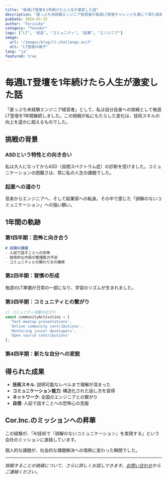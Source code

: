 ```yaml
---
title: "毎週LT登壇を1年続けたら人生が激変した話"
description: "崖っぷち未経験エンジニア経営者が毎週LT登壇チャレンジを通じて得た成長と学び、そして人生の変化"
pubDate: 2024-01-25
author: "Terisuke"
category: "founder"
tags: ["LT", "成長", "コミュニティ", "起業", "エンジニア"]
image:
  url: "/images/blog/lt-challenge.avif"
  alt: "LT登壇の様子"
lang: "ja"
featured: true
---
```


# 毎週LT登壇を1年続けたら人生が激変した話

「崖っぷち未経験エンジニア経営者」として、私は自分自身への挑戦として毎週LT登壇を1年間継続しました。この挑戦が私にもたらした変化は、技術スキルの向上を遥かに超えるものでした。

## 挑戦の背景

### ASDという特性との向き合い

私は大人になってからASD（自閉スペクトラム症）の診断を受けました。コミュニケーションの困難さは、常に私の人生の課題でした。

### 起業への道のり

音楽からエンジニアへ、そして起業家への転身。その中で感じた「誤解のないコミュニケーション」への強い願い。

## 1年間の軌跡

### 第1四半期：恐怖と向き合う

```markdown
# 初期の課題
- 人前で話すことへの恐怖
- 技術的な内容の整理能力不足
- コミュニティとの関わり方の模索
```

### 第2四半期：習慣の形成

毎週のLT準備が日常の一部になり、学習のリズムが生まれました。

### 第3四半期：コミュニティとの繋がり

```javascript
// コミュニティ活動の広がり
const communityActivities = [
  'Tech meetup presentations',
  'Online community contributions',
  'Mentoring junior developers',
  'Open source contributions'
];
```

### 第4四半期：新たな自分への変貌

## 得られた成果

- **技術スキル**: 説明可能なレベルまで理解が深まった
- **コミュニケーション能力**: 構造化された話し方を習得
- **ネットワーク**: 全国のエンジニアとの繋がり
- **自信**: 人前で話すことへの恐怖心の克服

## Cor.Inc.のミッションへの昇華

この経験が、「AI技術で『誤解のないコミュニケーション』を実現する」という会社のミッションに直結しています。

個人的な課題が、社会的な課題解決への情熱に変わった瞬間でした。

---

*挑戦することの価値について、さらに詳しくお話しできます。[お問い合わせ](/contact)からご連絡ください。*